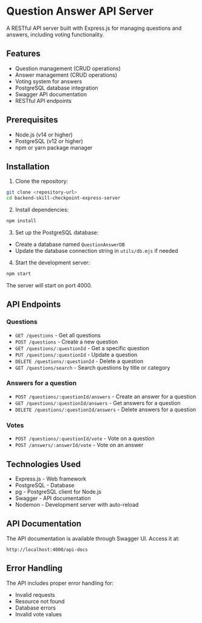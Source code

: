 # Question Answer API Server

A RESTful API server built with Express.js for managing questions and answers, including voting functionality.

## Features

- Question management (CRUD operations)
- Answer management (CRUD operations)
- Voting system for answers
- PostgreSQL database integration
- Swagger API documentation
- RESTful API endpoints

## Prerequisites

- Node.js (v14 or higher)
- PostgreSQL (v12 or higher)
- npm or yarn package manager

## Installation

1. Clone the repository:
```bash
git clone <repository-url>
cd backend-skill-checkpoint-express-server
```

2. Install dependencies:
```bash
npm install
```

3. Set up the PostgreSQL database:
- Create a database named `QuestionAnswerDB`
- Update the database connection string in `utils/db.mjs` if needed

4. Start the development server:
```bash
npm start
```

The server will start on port 4000.

## API Endpoints

### Questions
- `GET /questions` - Get all questions
- `POST /questions` - Create a new question
- `GET /questions/:questionId` - Get a specific question
- `PUT /questions/:questionId` - Update a question
- `DELETE /questions/:questionId` - Delete a question
- `GET /questions/search` - Search questions by title or category

### Answers for a question
- `POST /questions/:questionId/answers` - Create an answer for a question
- `GET /questions/:questionId/answers` -  Get answers for a question
- `DELETE /questions/:questionId/answers` - Delete answers for a question

### Votes
- `POST /questions/:questionId/vote` - Vote on a question
- `POST /answers/:answerId/vote` - Vote on an answer


## Technologies Used

- Express.js - Web framework
- PostgreSQL - Database
- pg - PostgreSQL client for Node.js
- Swagger - API documentation
- Nodemon - Development server with auto-reload

## API Documentation

The API documentation is available through Swagger UI. Access it at:
```
http://localhost:4000/api-docs
```

## Error Handling

The API includes proper error handling for:
- Invalid requests
- Resource not found
- Database errors
- Invalid vote values


